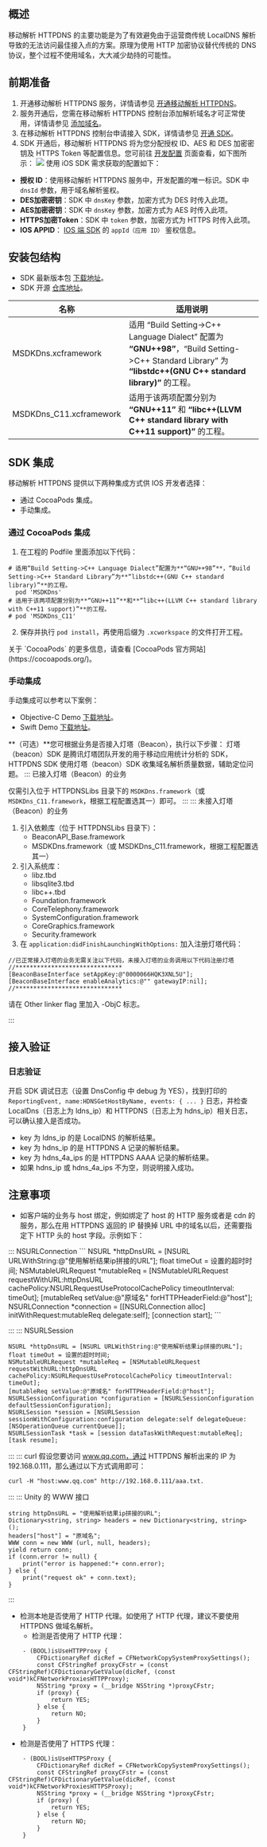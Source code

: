 ## 概述
移动解析 HTTPDNS 的主要功能是为了有效避免由于运营商传统 LocalDNS 解析导致的无法访问最佳接入点的方案。原理为使用 HTTP 加密协议替代传统的 DNS 协议，整个过程不使用域名，大大减少劫持的可能性。


## 前期准备
1. 开通移动解析 HTTPDNS 服务，详情请参见 [开通移动解析 HTTPDNS](https://cloud.tencent.com/document/product/379/54577)。
2. 服务开通后，您需在移动解析 HTTPDNS 控制台添加解析域名才可正常使用，详情请参见 [添加域名](https://cloud.tencent.com/document/product/379/54588)。
4. 在移动解析 HTTPDNS 控制台申请接入 SDK，详情请参见 [开通 SDK](https://cloud.tencent.com/document/product/379/12544)。
5. SDK 开通后，移动解析 HTTPDNS 将为您分配授权 ID、AES 和 DES 加密密钥及 HTTPS Token 等配置信息。您可前往 [开发配置](https://console.cloud.tencent.com/httpdns/configure) 页面查看，如下图所示：
![](https://main.qcloudimg.com/raw/0a4481963d31b07e20a3136021fb4743.png)
使用 iOS SDK 需求获取的配置如下：
 - **授权 ID**：使⽤移动解析 HTTPDNS 服务中，开发配置的唯⼀标识。SDK 中 `dnsId` 参数，用于域名解析鉴权。
 - **DES加密密钥**：SDK 中 `dnsKey` 参数，加密方式为 DES 时传入此项。
 - **AES加密密钥**：SDK 中 `dnsKey` 参数，加密方式为 AES 时传入此项。
 - **HTTPS加密Token**：SDK 中 `token` 参数，加密方式为 HTTPS 时传入此项。
 -  **IOS APPID**： [IOS 端 SDK](https://cloud.tencent.com/document/product/379/17669) 的 `appId（应用 ID）` 鉴权信息。


## 安装包结构
- SDK 最新版本包 [下载地址](https://github.com/tencentyun/httpdns-ios-sdk/tree/master/HTTPDNSLibs)。
- SDK 开源 [仓库地址](https://github.com/DNSPod/httpdns-sdk-ios)。

| 名称       | 适用说明           |
| ------------- |-------------|
| MSDKDns.xcframework | 适用 “Build Setting->C++ Language Dialect” 配置为 **“GNU++98”**，“Build Setting->C++ Standard Library” 为 **“libstdc++(GNU C++ standard library)”** 的工程。 |
| MSDKDns_C11.xcframework | 适用于该两项配置分别为 **“GNU++11”** 和 **“libc++(LLVM C++ standard library with C++11 support)”** 的工程。 |


## SDK 集成
移动解析 HTTPDNS 提供以下两种集成方式供 IOS 开发者选择：
- 通过 CocoaPods 集成。
- 手动集成。


### 通过 CocoaPods 集成
1. 在工程的 Podfile 里面添加以下代码：
```shellsession
# 适用“Build Setting->C++ Language Dialect”配置为**“GNU++98”**，“Build Setting->C++ Standard Library”为**“libstdc++(GNU C++ standard library)”**的工程。
  pod 'MSDKDns'
# 适用于该两项配置分别为**“GNU++11”**和**“libc++(LLVM C++ standard library with C++11 support)”**的工程。
# pod 'MSDKDns_C11'
```
2. 保存并执行 `pod install`，再使用后缀为 `.xcworkspace` 的文件打开工程。


<dx-alert infotype="explain" title="">
关于 `CocoaPods` 的更多信息，请查看 [CocoaPods 官方网站](https://cocoapods.org/)。
</dx-alert>



### 手动集成
手动集成可以参考以下案例：
 - Objective-C Demo [下载地址](https://github.com/tencentyun/httpdns-ios-sdk/tree/master/HTTPDNSDemo)。
 - Swift Demo [下载地址](https://github.com/tencentyun/httpdns-ios-sdk/tree/master/HTTPDNSSwiftDemo)。

**（可选）**您可根据业务是否接入灯塔（Beacon），执行以下步骤：
<dx-alert infotype="explain" title="">
灯塔（beacon）SDK 是腾讯灯塔团队开发的用于移动应用统计分析的 SDK，HTTPDNS SDK 使用灯塔（beacon）SDK 收集域名解析质量数据，辅助定位问题。
</dx-alert>
<dx-tabs>
::: 已接入灯塔（Beacon）的业务

仅需引入位于 HTTPDNSLibs 目录下的 `MSDKDns.framework`（或 `MSDKDns_C11.framework`，根据工程配置选其一）即可。
:::
::: 未接入灯塔（Beacon）的业务

1. 引入依赖库（位于 HTTPDNSLibs 目录下）：
	 - BeaconAPI_Base.framework
	 - MSDKDns.framework（或 MSDKDns_C11.framework，根据工程配置选其一）
2. 引入系统库：
	 - libz.tbd
	 - libsqlite3.tbd
	 - libc++.tbd
	 - Foundation.framework
	 - CoreTelephony.framework
	 - SystemConfiguration.framework
	 - CoreGraphics.framework
	 - Security.framework
3. 在 `application:didFinishLaunchingWithOptions:` 加入注册灯塔代码：
```
//已正常接入灯塔的业务无需关注以下代码，未接入灯塔的业务调用以下代码注册灯塔
//******************************
[BeaconBaseInterface setAppKey:@"0000066HQK3XNL5U"];
[BeaconBaseInterface enableAnalytics:@"" gatewayIP:nil];
//******************************
```
<dx-alert infotype="notice" title="">
请在 Other linker flag 里加入 -ObjC 标志。
</dx-alert>



:::
</dx-tabs>




## 接入验证

### 日志验证
开启 SDK 调试日志（设置 DnsConfig 中 debug 为 YES），找到打印的 `ReportingEvent, name:HDNSGetHostByName, events: { ... }` 日志，并检查 LocalDns（日志上为 ldns_ip）和 HTTPDNS（日志上为 hdns_ip）相关日志，可以确认接入是否成功。
- key 为 ldns_ip 的是 LocalDNS 的解析结果。
- key 为 hdns_ip 的是 HTTPDNS A 记录的解析结果。
- key 为 hdns_4a_ips 的是 HTTPDNS AAAA 记录的解析结果。
- 如果 hdns_ip 或 hdns_4a_ips 不为空，则说明接入成功。


## 注意事项
- 如客户端的业务与 host 绑定，例如绑定了 host 的 HTTP 服务或者是 cdn 的服务，那么在用 HTTPDNS 返回的 IP 替换掉 URL 中的域名以后，还需要指定下 HTTP 头的 host 字段。示例如下：
<dx-tabs>
::: NSURLConnection
```
NSURL *httpDnsURL = [NSURL URLWithString:@"使用解析结果ip拼接的URL"];
float timeOut = 设置的超时时间;
NSMutableURLRequest *mutableReq = [NSMutableURLRequest requestWithURL:httpDnsURL cachePolicy:NSURLRequestUseProtocolCachePolicy timeoutInterval: timeOut];
[mutableReq setValue:@"原域名" forHTTPHeaderField:@"host"];
NSURLConnection *connection = [[NSURLConnection alloc] initWithRequest:mutableReq delegate:self];
[connection start];
```

:::
::: NSURLSession
 ```
NSURL *httpDnsURL = [NSURL URLWithString:@"使用解析结果ip拼接的URL"];
float timeOut = 设置的超时时间;
NSMutableURLRequest *mutableReq = [NSMutableURLRequest requestWithURL:httpDnsURL cachePolicy:NSURLRequestUseProtocolCachePolicy timeoutInterval: timeOut];
[mutableReq setValue:@"原域名" forHTTPHeaderField:@"host"];
NSURLSessionConfiguration *configuration = [NSURLSessionConfiguration defaultSessionConfiguration];
NSURLSession *session = [NSURLSession sessionWithConfiguration:configuration delegate:self delegateQueue:[NSOperationQueue currentQueue]];
NSURLSessionTask *task = [session dataTaskWithRequest:mutableReq];
[task resume];
 ```
 
:::
::: curl
假设您要访问 www.qq.com，通过 HTTPDNS 解析出来的 IP 为192.168.0.111，那么通过以下方式调用即可：
```
curl -H "host:www.qq.com" http://192.168.0.111/aaa.txt.
```
:::
::: Unity 的 WWW 接口
```    
string httpDnsURL = "使用解析结果ip拼接的URL";
Dictionary<string, string> headers = new Dictionary<string, string> ();
headers["host"] = "原域名";
WWW conn = new WWW (url, null, headers);
yield return conn;
if (conn.error != null) {
	print("error is happened:"+ conn.error);
} else {
	print("request ok" + conn.text);
}
```

:::
</dx-tabs>
- 检测本地是否使用了 HTTP 代理。如使用了 HTTP 代理，建议不要使用 HTTPDNS 做域名解析。
  - 检测是否使用了 HTTP 代理：
```
	- (BOOL)isUseHTTPProxy {
		CFDictionaryRef dicRef = CFNetworkCopySystemProxySettings();
		const CFStringRef proxyCFstr = (const CFStringRef)CFDictionaryGetValue(dicRef, (const void*)kCFNetworkProxiesHTTPProxy);
		NSString *proxy = (__bridge NSString *)proxyCFstr;
		if (proxy) {
			return YES;
		} else {
			return NO;
		}
	}
```
 - 检测是否使用了 HTTPS 代理：
```
	- (BOOL)isUseHTTPSProxy {
		CFDictionaryRef dicRef = CFNetworkCopySystemProxySettings();
		const CFStringRef proxyCFstr = (const CFStringRef)CFDictionaryGetValue(dicRef, (const void*)kCFNetworkProxiesHTTPSProxy);
		NSString *proxy = (__bridge NSString *)proxyCFstr;
		if (proxy) {
			return YES;
		} else {
			return NO;
		}
	}
```

